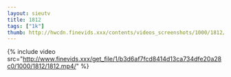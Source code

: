 ```yaml
--- 
layout: sieutv
title: 1812
tags: ["1k"]
thumb: http://hwcdn.finevids.xxx/contents/videos_screenshots/1000/1812/preview.mp4.jpg
---
```

{% include video src="http://www.finevids.xxx/get_file/1/b3d6af7fcd8414d13ca734dfe20a28c0/1000/1812/1812.mp4/" %} 
